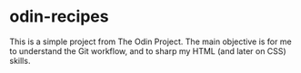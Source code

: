 # odin-recipes

This is a simple project from The Odin Project.
The main objective is for me to understand the Git workflow, and to sharp my HTML (and later on CSS) skills.